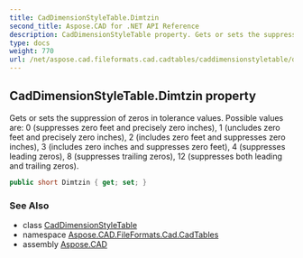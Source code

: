 ```yaml
---
title: CadDimensionStyleTable.Dimtzin
second_title: Aspose.CAD for .NET API Reference
description: CadDimensionStyleTable property. Gets or sets the suppression of zeros in tolerance values. Possible values are 0 suppresses zero feet and precisely zero inches 1 uncludes zero feet and precisely zero inches 2 includes zero feet and suppresses zero inches 3 includes zero inches and suppresses zero feet 4 suppresses leading zeros 8 suppresses trailing zeros 12 suppresses both leading and trailing zeros
type: docs
weight: 770
url: /net/aspose.cad.fileformats.cad.cadtables/caddimensionstyletable/dimtzin/
---
```

## CadDimensionStyleTable.Dimtzin property

Gets or sets the suppression of zeros in tolerance values. Possible values are: 0 (suppresses zero feet and precisely zero inches), 1 (uncludes zero feet and precisely zero inches), 2 (includes zero feet and suppresses zero inches), 3 (includes zero inches and suppresses zero feet), 4 (suppresses leading zeros), 8 (suppresses trailing zeros), 12 (suppresses both leading and trailing zeros).

```csharp
public short Dimtzin { get; set; }
```

### See Also

* class [CadDimensionStyleTable](../)
* namespace [Aspose.CAD.FileFormats.Cad.CadTables](../../../aspose.cad.fileformats.cad.cadtables/)
* assembly [Aspose.CAD](../../../)


